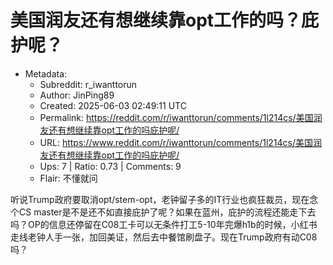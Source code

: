 # 美国润友还有想继续靠opt工作的吗？庇护呢？

- Metadata:
  - Subreddit: r_iwanttorun
  - Author: JinPing89
  - Created: 2025-06-03 02:49:11 UTC
  - Permalink: https://reddit.com/r/iwanttorun/comments/1l214cs/美国润友还有想继续靠opt工作的吗庇护呢/
  - URL: https://www.reddit.com/r/iwanttorun/comments/1l214cs/美国润友还有想继续靠opt工作的吗庇护呢/
  - Ups: 7 | Ratio: 0.73 | Comments: 9
  - Flair: 不懂就问


听说Trump政府要取消opt/stem-opt，老钟留子多的IT行业也疯狂裁员，现在念个CS
master是不是还不如直接庇护了呢？如果在蓝州，庇护的流程还能走下去吗？OP的信息还停留在C08工卡可以无条件打工5-10年完爆h1b的时候，小红书走线老钟人手一张，加回美证，然后去中餐馆刷盘子。现在Trump政府有动C08吗？

